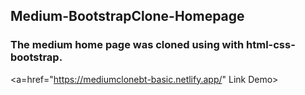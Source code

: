 ## Medium-BootstrapClone-Homepage

### The medium home page was cloned using with html-css-bootstrap.

<a=href="https://mediumclonebt-basic.netlify.app/" Link Demo>
